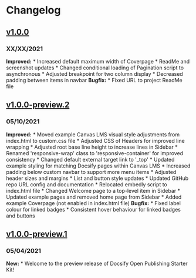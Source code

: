 # Changelog

## [v1.0.0]()
### XX/XX/2021

**Improved:**
    * Increased default maximum width of Coverpage
    * ReadMe and screenshot updates
    * Changed conditional loading of Pagination script to asynchronous
    * Adjusted breakpoint for two column display
    * Decreased padding between items in navbar
**Bugfix:**
    * Fixed URL to project ReadMe file

## [v1.0.0-preview.2](https://github.com/hibbitts-design/docsify-open-publishing-starter-kit/releases/tag/v1.0.0-preview.2)
### 05/10/2021

**Improved:**
    * Moved example Canvas LMS visual style adjustments from index.html to custom.css file
    * Adjusted CSS of Headers for improved line wrapping
    * Adjusted root base line height to increase lines in Sidebar
    * Renamed 'responsive-wrap' class to 'responsive-container' for improved consistency
    * Changed default external target link to '_top'
    * Updated example styling for matching Docsify pages within Canvas LMS
    * Increased padding below custom navbar to support more menu items
    * Adjusted header sizes and margins
    * List and button style updates
    * Updated GitHub repo URL config and documentation
    * Relocated embedly script to index.html file
    * Changed Welcome page to a top-level item in Sidebar
    * Updated example pages and removed home page from Sidebar
    * Added example Coverpage (not enabled in index.html file)
**Bugfix:**
    * Fixed label colour for linked badges
    * Consistent hover behaviour for linked badges and buttons

## [v1.0.0-preview.1](https://github.com/hibbitts-design/docsify-open-publishing-starter-kit/releases/tag/v1.0.0-preview.1)
### 05/04/2021

**New:**
    * Welcome to the preview release of Docsify Open Publishing Starter Kit!
